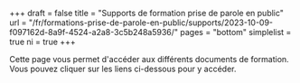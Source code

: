 +++
draft				= false
title				= "Supports de formation prise de parole en public"
url	 				= "/fr/formations-prise-de-parole-en-public/supports/2023-10-09-f097162d-8a9f-4524-a2a8-3c5b248a5936/"
pages       = "bottom"
simplelist  = true
ni					= true
+++

Cette page vous permet d'accéder aux différents documents de formation. Vous pouvez cliquer sur les liens ci-dessous pour y accéder.
